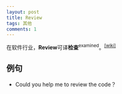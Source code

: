 ```yaml
---
layout: post
title: Review
tags: 其他
comments: 1
---
```


在软件行业，**Review**可译**检查**<sup>examined</sup>。<sup class="sup" data-title="A process or meeting during which a software product is examined by a project personnel, managers, users, customers, user representatives, or other interested parties for comment or approval">[[wiki]](https://en.wikipedia.org/wiki/Software_review)</sup>

## 例句

- Could you help me to review the code？